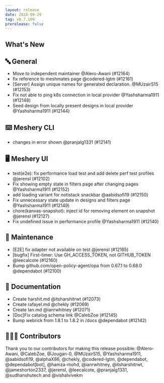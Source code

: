 ```yaml
---
layout: release
date: 2024-09-29
tag: v0.7.109
prerelease: false
---
```


## What's New
## 🔤 General
- Move to independent maintainer @Alero-Awani (#12164)
- fix reference to meshmates page @codered-lgtm (#12161)
- [Server] Assign unique names for generated declaration. @MUzairS15 (#12153)
- Fix not able to ping k8s connection in local provider @Yashsharma1911 (#12148)
- Seed design from locally present designs in local provider @Yashsharma1911 (#12144)

## ⌨️ Meshery CLI

- changes in error shown @pranjalg1331 (#12141)

## 🖥 Meshery UI

- test(e2e): fix performance load test and add delete perf test profiles @jerensl (#12102)
- Fix showing empty state in filters page after changing pages @Yashsharma1911 (#12152)
- add loading variant for notistack snackbar @aabidsofi19 (#12150)
- Fix unnecessary state update in designs and filters page @Yashsharma1911 (#12149)
- chore(kanvas-snapshot): inject id for removing element on snapshot @jerensl (#12127)
- Fix undefined issue in performance profile @Yashsharma1911 (#12140)

## 🧰 Maintenance

- [E2E] fix adapter not available on test @jerensl (#12165)
- [bugfix] First-timer: Use GH_ACCESS_TOKEN, not GITHUB_TOKEN @leecalcote (#12160)
- Bump github.com/open-policy-agent/opa from 0.67.1 to 0.68.0 @dependabot (#12100)

## 📖 Documentation

- Create harshit.md @itsharshitrwt (#12073)
- Create rafayel.md @chekly (#12069)
- Create Ian.md @ianrwhitney (#12071)
- [Doc]Fix catalog schema link @CalebZoe (#12145)
- Bump webrick from 1.8.1 to 1.8.2 in /docs @dependabot (#12142)

## 👨🏽‍💻 Contributors

Thank you to our contributors for making this release possible:
@Alero-Awani, @CalebZoe, @Jougan-0, @MUzairS15, @Yashsharma1911, @aabidsofi19, @alphaX86, @chekly, @codered-lgtm, @dependabot, @dependabot[bot], @hamza-mohd, @ianrwhitney, @itsharshitrwt, @jameshorton2337, @jerensl, @leecalcote, @pranjalg1331, @sudhanshutech and @vishalvivekm

